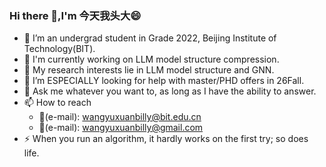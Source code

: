 ### Hi there 👋,I'm 今天我头大😄
- 🔭 I’m an undergrad student in Grade 2022, Beijing Institute of Technology(BIT).
- 🌱 I'm currently working on LLM model structure compression.
- 💬 My research interests lie in LLM model structure and GNN.
- 🤔 I’m ESPECIALLY looking for help with master/PHD offers in 26Fall.
- 💬 Ask me whatever you want to, as long as I have the ability to answer.
- 📫 How to reach
   - 📧(e-mail): wangyuxuanbilly@bit.edu.cn
   - 📧(e-mail): wangyuxuanbilly@gmail.com
- ⚡ When you run an algorithm, it hardly works on the first try; so does life.
    
<!--

Here are some ideas to get you started:

- 🔭 I’m currently working on ...
- 🌱 I’m currently learning ...
- 👯 I’m looking to collaborate on ...
- 🤔 I’m looking for help with ...
- 💬 Ask me about ...
- 📫 How to reach me: ...
- 😄 Pronouns: ...
- ⚡ Fun fact: ...
-->
